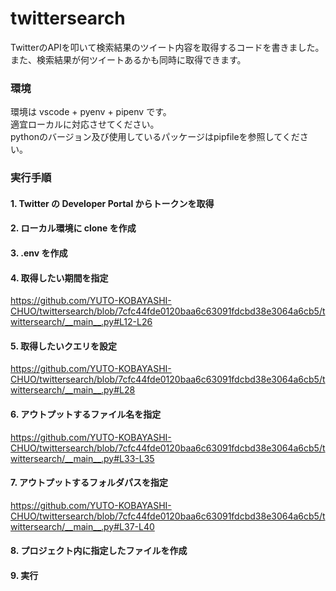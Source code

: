 # twittersearch

TwitterのAPIを叩いて検索結果のツイート内容を取得するコードを書きました。  
また、検索結果が何ツイートあるかも同時に取得できます。  

### 環境
環境は vscode + pyenv + pipenv です。  
適宜ローカルに対応させてください。  
pythonのバージョン及び使用しているパッケージはpipfileを参照してください。  

### 実行手順

#### 1. Twitter の Developer Portal からトークンを取得 
#### 2. ローカル環境に clone を作成  
#### 3. .env を作成  
#### 4. 取得したい期間を指定  
https://github.com/YUTO-KOBAYASHI-CHUO/twittersearch/blob/7cfc44fde0120baa6c63091fdcbd38e3064a6cb5/twittersearch/__main__.py#L12-L26
#### 5. 取得したいクエリを設定  
https://github.com/YUTO-KOBAYASHI-CHUO/twittersearch/blob/7cfc44fde0120baa6c63091fdcbd38e3064a6cb5/twittersearch/__main__.py#L28
#### 6. アウトプットするファイル名を指定  
https://github.com/YUTO-KOBAYASHI-CHUO/twittersearch/blob/7cfc44fde0120baa6c63091fdcbd38e3064a6cb5/twittersearch/__main__.py#L33-L35
#### 7. アウトプットするフォルダパスを指定  
https://github.com/YUTO-KOBAYASHI-CHUO/twittersearch/blob/7cfc44fde0120baa6c63091fdcbd38e3064a6cb5/twittersearch/__main__.py#L37-L40
#### 8. プロジェクト内に指定したファイルを作成  
#### 9. 実行  
